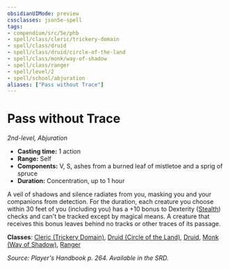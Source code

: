 ```yaml
---
obsidianUIMode: preview
cssclasses: json5e-spell
tags:
- compendium/src/5e/phb
- spell/class/cleric/trickery-domain
- spell/class/druid
- spell/class/druid/circle-of-the-land
- spell/class/monk/way-of-shadow
- spell/class/ranger
- spell/level/2
- spell/school/abjuration
aliases: ["Pass without Trace"]
---
```

# Pass without Trace
*2nd-level, Abjuration*  

- **Casting time:** 1 action
- **Range:** Self
- **Components:** V, S, ashes from a burned leaf of mistletoe and a sprig of spruce
- **Duration:** Concentration, up to 1 hour

A veil of shadows and silence radiates from you, masking you and your companions from detection. For the duration, each creature you choose within 30 feet of you (including you) has a +10 bonus to Dexterity ([Stealth](5E2014官方资源/规则/skills.md#Stealth)) checks and can't be tracked except by magical means. A creature that receives this bonus leaves behind no tracks or other traces of its passage.

**Classes**: [Cleric (Trickery Domain)](5E2014官方资源/classes/cleric-trickery-domain.md), [Druid (Circle of the Land)](5E2014官方资源/classes/druid-circle-of-the-land.md), [Druid](5E2014官方资源/classes/druid.md), [Monk (Way of Shadow)](5E2014官方资源/classes/monk-way-of-shadow.md), [Ranger](5E2014官方资源/classes/ranger.md)

*Source: Player's Handbook p. 264. Available in the SRD.*
